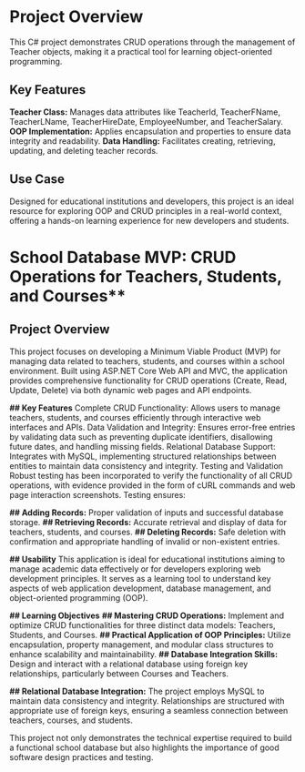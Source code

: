# Project Overview
This C# project demonstrates CRUD operations through the management of Teacher objects, making it a practical tool for learning object-oriented programming.

## Key Features
**Teacher Class:** Manages data attributes like TeacherId, TeacherFName, TeacherLName, TeacherHireDate, EmployeeNumber, and TeacherSalary.
**OOP Implementation:** Applies encapsulation and properties to ensure data integrity and readability.
**Data Handling:** Facilitates creating, retrieving, updating, and deleting teacher records.

## Use Case
Designed for educational institutions and developers, this project is an ideal resource for exploring OOP and CRUD principles in a real-world context, offering a hands-on learning experience for new developers and students.


# School Database MVP: CRUD Operations for Teachers, Students, and Courses**

## Project Overview

This project focuses on developing a Minimum Viable Product (MVP) for managing data related to teachers, students, and courses within a school environment. Built using ASP.NET Core Web API and MVC, the application provides comprehensive functionality for CRUD operations (Create, Read, Update, Delete) via both dynamic web pages and API endpoints.

**## Key Features**
Complete CRUD Functionality: Allows users to manage teachers, students, and courses efficiently through interactive web interfaces and APIs.
Data Validation and Integrity: Ensures error-free entries by validating data such as preventing duplicate identifiers, disallowing future dates, and handling missing fields.
Relational Database Support: Integrates with MySQL, implementing structured relationships between entities to maintain data consistency and integrity.
Testing and Validation
Robust testing has been incorporated to verify the functionality of all CRUD operations, with evidence provided in the form of cURL commands and web page interaction screenshots. Testing ensures:

**## Adding Records:** Proper validation of inputs and successful database storage.
**## Retrieving Records:** Accurate retrieval and display of data for teachers, students, and courses.
**## Deleting Records:** Safe deletion with confirmation and appropriate handling of invalid or non-existent entries.

**## Usability**
This application is ideal for educational institutions aiming to manage academic data effectively or for developers exploring web development principles. It serves as a learning tool to understand key aspects of web application development, database management, and object-oriented programming (OOP).

**## Learning Objectives**
**## Mastering CRUD Operations:** Implement and optimize CRUD functionalities for three distinct data models: Teachers, Students, and Courses.
**## Practical Application of OOP Principles:** Utilize encapsulation, property management, and modular class structures to enhance scalability and maintainability.
**## Database Integration Skills:** Design and interact with a relational database using foreign key relationships, particularly between Courses and Teachers.

**## Relational Database Integration:**
The project employs MySQL to maintain data consistency and integrity. Relationships are structured with appropriate use of foreign keys, ensuring a seamless connection between teachers, courses, and students.

This project not only demonstrates the technical expertise required to build a functional school database but also highlights the importance of good software design practices and testing.

